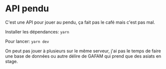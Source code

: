 # API pendu

C'est une API pour jouer au pendu, ça fait pas le café mais c'est pas mal.

Installer les dépendances: `yarn`

Pour lancer: `yarn dev`

On peut pas jouer à plusieurs sur le même serveur, j'ai pas le temps de faire une base de données ou autre délire de GAFAM qui prend que des asiats en stage.
